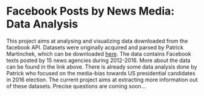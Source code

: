 # Facebook Posts by News Media: Data Analysis

This project aims at analysing and visualizing data downloaded from the facebook API. Datasets were originally acquired and parsed by Patrick Martinchek, which can be downloaded [here](https://data.world/martinchek/2012-2016-facebook-posts). The data contains Facebook texts posted by 15 news agencies during 2012-2016. More about the data can be found in the link above. There is already some data analysis done by Patrick who focused on the media-bias towards US presidential candidates in 2016 election. The current project aims at extracting more information out of these datasets. Precise questions are coming soon...
